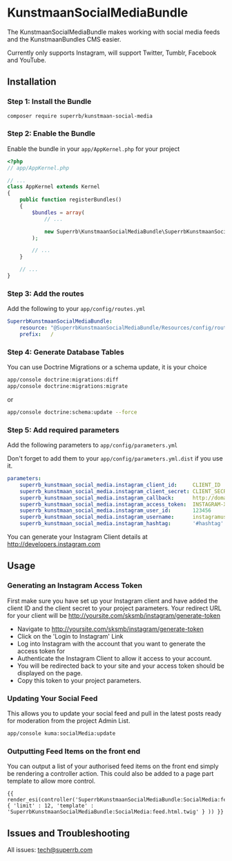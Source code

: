 # KunstmaanSocialMediaBundle

The KunstmaanSocialMediaBundle makes working with social media feeds and the KunstmaanBundles CMS easier.

Currently only supports Instagram, will support Twitter, Tumblr, Facebook and YouTube.

## Installation

### Step 1: Install the Bundle

```bash
composer require superrb/kunstmaan-social-media
```

### Step 2: Enable the Bundle

Enable the bundle in your `app/AppKernel.php` for your project

```php
<?php
// app/AppKernel.php

// ...
class AppKernel extends Kernel
{
    public function registerBundles()
    {
        $bundles = array(
            // ...

            new Superrb\KunstmaanSocialMediaBundle\SuperrbKunstmaanSocialMediaBundle(),
        );

        // ...
    }

    // ...
}
```

### Step 3: Add the routes

Add the following to your `app/config/routes.yml`

```yml
SuperrbKunstmaanSocialMediaBundle:
    resource: "@SuperrbKunstmaanSocialMediaBundle/Resources/config/routing.yml"
    prefix:   /
```

### Step 4: Generate Database Tables

You can use Doctrine Migrations or a schema update, it is your choice

```bash
app/console doctrine:migrations:diff
app/console doctrine:migrations:migrate
```
or
```bash
app/console doctrine:schema:update --force
```

### Step 5: Add required parameters

Add the following parameters to `app/config/parameters.yml`

Don't forget to add them to your `app/config/parameters.yml.dist` if you use it.

```yml
parameters:
    superrb_kunstmaan_social_media.instagram_client_id:     CLIENT_ID
    superrb_kunstmaan_social_media.instagram_client_secret: CLIENT_SECRET
    superrb_kunstmaan_social_media.instagram_callback:      http://domain.com
    superrb_kunstmaan_social_media.instagram_access_token:  INSTAGRAM-XXXX
    superrb_kunstmaan_social_media.instagram_user_id:       123456
    superrb_kunstmaan_social_media.instagram_username:      instagramuser
    superrb_kunstmaan_social_media.instagram_hashtag:       '#hashtag'
```

You can generate your Instagram Client details at http://developers.instagram.com

## Usage

### Generating an Instagram Access Token

First make sure you have set up your Instagram client and have added the client ID and the client secret to your project parameters. Your redirect URL for your client will be http://yoursite.com/sksmb/instagram/generate-token

 * Navigate to http://yoursite.com/sksmb/instagram/generate-token
 * Click on the 'Login to Instagram' Link
 * Log into Instagram with the account that you want to generate the access token for
 * Authenticate the Instagram Client to allow it access to your account.
 * You will be redirected back to your site and your access token should be displayed on the page. 
 * Copy this token to your project parameters.
 
### Updating Your Social Feed

This allows you to update your social feed and pull in the latest posts ready for moderation from the project Admin List.

```bash
app/console kuma:socialMedia:update
```

### Outputting Feed Items on the front end

You can output a list of your authorised feed items on the front end simply be rendering a controller action. This could also be added to a page part template to allow more control.

```twig
{{ render_esi(controller('SuperrbKunstmaanSocialMediaBundle:SocialMedia:feed', { 'limit' : 12, 'template' : 'SuperrbKunstmaanSocialMediaBundle:SocialMedia:feed.html.twig' } )) }}
```

## Issues and Troubleshooting

All issues: tech@superrb.com
